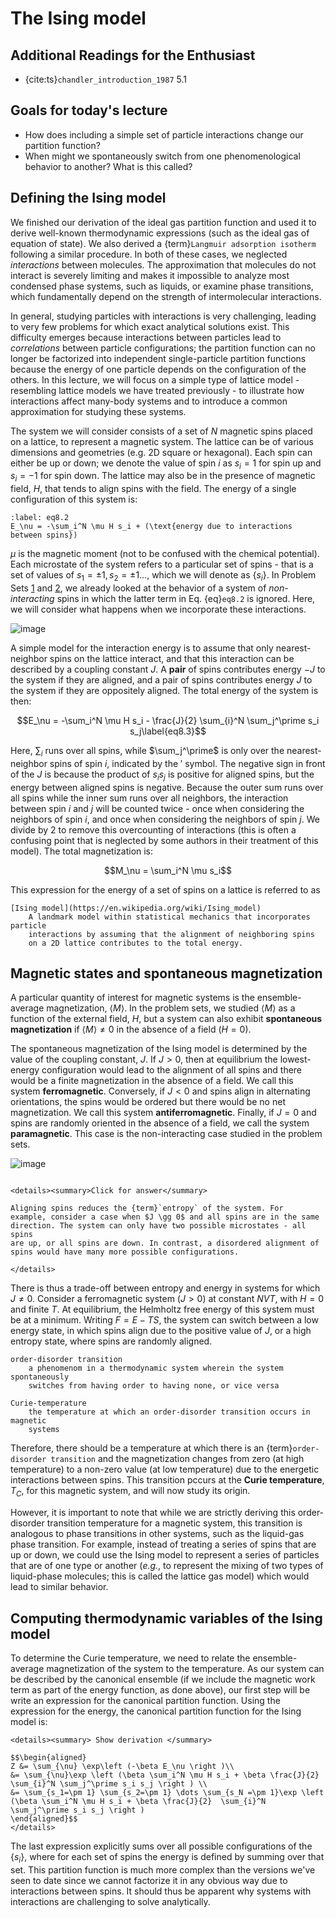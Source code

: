 # The Ising model

## Additional Readings for the Enthusiast

-   {cite:ts}`chandler_introduction_1987` 5.1

## Goals for today's lecture
- How does including a simple set of particle interactions change our partition function?
- When might we spontaneously switch from one phenomenological behavior to another? What is this called?

## Defining the Ising model

We finished our derivation of the ideal gas
partition function and used it to derive well-known thermodynamic
expressions (such as the ideal gas of equation of state). We also
derived a {term}`Langmuir adsorption isotherm` following a similar procedure. In
both of these cases, we neglected *interactions* between molecules. The
approximation that molecules do not interact is severely limiting and
makes it impossible to analyze most condensed phase systems, such as
liquids, or examine phase transitions, which fundamentally depend on the
strength of intermolecular interactions.

In general, studying particles
with interactions is very challenging, leading to very few problems for
which exact analytical solutions exist. This difficulty emerges because
interactions between particles lead to *correlations* between particle
configurations; the partition function can no longer be factorized into
independent single-particle partition functions because the energy of
one particle depends on the configuration of the others. In this
lecture, we will focus on a simple type of lattice model - resembling
lattice models we have treated previously - to illustrate how
interactions affect many-body systems and to introduce a common
approximation for studying these systems.

The system we will consider consists of a set of $N$ magnetic spins
placed on a lattice, to represent a magnetic system. The lattice can be
of various dimensions and geometries (e.g. 2D square or hexagonal). Each
spin can either be up or down; we denote the value of spin $i$ as
$s_i = 1$ for spin up and $s_i = -1$ for spin down. The lattice may also
be in the presence of magnetic field, $H$, that tends to align spins
with the field. The energy of a single configuration of this system is:

```{math}
:label: eq8.2
E_\nu = -\sum_i^N \mu H s_i + (\text{energy due to interactions between spins})
```

$\mu$ is the magnetic moment (not to be confused with the chemical
potential). Each microstate of the system refers to a particular set of
spins - that is a set of values of $s_1=\pm 1, s_2=\pm 1\dots$, which we
will denote as $\{s_i\}$. In Problem Sets [1](../../problems/ps_1/problem_set_1.md) and [2](../../problems/ps_2/problem_set_2.md), we already looked at
the behavior of a system of *non-interacting* spins in which the latter
term in Eq. {eq}`eq8.2` is ignored. Here, we will consider what happens when we incorporate
these interactions.

![image](figs/fig_8_1-01.png)

A simple model for the interaction energy is to assume that only
nearest-neighbor spins on the lattice interact, and that this
interaction can be described by a coupling constant $J$. A **pair** of
spins contributes energy $-J$ to the system if they are aligned, and a
pair of spins contributes energy $J$ to the system if they are
oppositely aligned. The total energy of the system is then:

$$E_\nu = -\sum_i^N \mu H s_i - \frac{J}{2} \sum_{i}^N \sum_j^\prime s_i s_j\label{eq8.3}$$

Here, $\sum_i$ runs over all spins, while $\sum_j^\prime$ is only over
the nearest-neighbor spins of spin $i$, indicated by the $\prime$
symbol. The negative sign in front of the $J$ is because the product of
$s_i s_j$ is positive for aligned spins, but the energy between aligned
spins is negative. Because the outer sum runs over all spins while the
inner sum runs over all neighbors, the interaction between spin $i$ and
$j$ will be counted twice - once when considering the neighbors of spin
$i$, and once when considering the neighbors of spin $j$. We divide by 2
to remove this overcounting of interactions (this is often a confusing
point that is neglected by some authors in their treatment of this
model). The total magnetization is:

$$M_\nu  = \sum_i^N \mu s_i$$

This expression for the energy of a set of spins on a lattice is
referred to as

```{glossary}
[Ising model](https://en.wikipedia.org/wiki/Ising_model)
    A landmark model within statistical mechanics that incorporates particle
    interactions by assuming that the alignment of neighboring spins
    on a 2D lattice contributes to the total energy.
```

## Magnetic states and spontaneous magnetization
A particular quantity of interest
for magnetic systems is the ensemble-average magnetization,
$\langle M \rangle$. In the problem sets, we studied $\langle M \rangle$
as a function of the external field, $H$, but a system can also exhibit
**spontaneous magnetization** if $\langle M \rangle \ne 0$ in the
absence of a field ($H = 0$).

The spontaneous magnetization of the Ising
model is determined by the value of the coupling constant, $J$. If
$J > 0$, then at equilibrium the lowest-energy configuration would lead
to the alignment of all spins and there would be a finite magnetization
in the absence of a field. We call this system **ferromagnetic**.
Conversely, if $J < 0$ and spins align in alternating orientations, the
spins would be ordered but there would be no net magnetization. We call
this system **antiferromagnetic**. Finally, if $J=0$ and spins are
randomly oriented in the absence of a field, we call the system
**paramagnetic**. This case is the non-interacting case studied in the
problem sets.

![image](figs/fig_8_2-01.png)


```{admonition} Does aligning the spins increase or decrease the entropy of the system?

<details><summary>Click for answer</summary>

Aligning spins reduces the {term}`entropy` of the system. For
example, consider a case when $J \gg 0$ and all spins are in the same
direction. The system can only have two possible microstates - all spins
are up, or all spins are down. In contrast, a disordered alignment of
spins would have many more possible configurations.

</details>
```

There is thus a trade-off between entropy and energy in systems for which $J\ne 0$.
Consider a ferromagnetic system ($J>0$) at constant $NVT$, with $H=0$
and finite $T$. At equilibrium, the Helmholtz free energy of this system
must be at a minimum. Writing $F=E-TS$, the system can switch between a
low energy state, in which spins align due to the positive value of $J$,
or a high entropy state, where spins are randomly aligned.

```{glossary}
order-disorder transition
    a phenomenom in a thermodynamic system wherein the system spontaneously
    switches from having order to having none, or vice versa

Curie-temperature
    the temperature at which an order-disorder transition occurs in magnetic
    systems
```

Therefore,
there should be a temperature at which there is an {term}`order-disorder
transition` and the magnetization changes from zero (at high
temperature) to a non-zero value (at low temperature) due to the
energetic interactions between spins. This transition pccurs at the **Curie temperature**, $T_C$,
for this magnetic system, and will now study its origin.

However, it is
important to note that while we are strictly deriving this
order-disorder transition temperature for a magnetic system, this
transition is analogous to phase transitions in other systems, such as
the liquid-gas phase transition. For example, instead of treating a
series of spins that are up or down, we could use the Ising model to
represent a series of particles that are of one type or another (*e.g.*,
to represent the mixing of two types of liquid-phase molecules; this is
called the lattice gas model) which would lead to similar behavior.

## Computing thermodynamic variables of the Ising model

To determine the Curie temperature, we need to relate the
ensemble-average magnetization of the system to the temperature. As our
system can be described by the canonical ensemble (if we include the
magnetic work term as part of the energy function, as done above), our
first step will be write an expression for the canonical partition
function. Using the expression for the energy, the canonical partition
function for the Ising model is:

```{admonition} $ Z = \sum_{s_1=\pm 1} \sum_{s_2=\pm 1} \dots \sum_{s_N =\pm 1}\exp \left (\beta \sum_i^N \mu H s_i + \beta \frac{J}{2}  \sum_{i}^N \sum_j^\prime s_i s_j \right )$
<details><summary> Show derivation </summary>

$$\begin{aligned}
Z &= \sum_{\nu} \exp\left (-\beta E_\nu \right )\\
&= \sum_{\nu}\exp \left (\beta \sum_i^N \mu H s_i + \beta \frac{J}{2}  \sum_{i}^N \sum_j^\prime s_i s_j \right ) \\
&= \sum_{s_1=\pm 1} \sum_{s_2=\pm 1} \dots \sum_{s_N =\pm 1}\exp \left (\beta \sum_i^N \mu H s_i + \beta \frac{J}{2}  \sum_{i}^N \sum_j^\prime s_i s_j \right )
\end{aligned}$$
</details>
```

The last expression explicitly sums over all possible configurations of
the $\{s_i\}$, where for each set of spins the energy is defined by
summing over that set. This partition function is much more complex than
the versions we've seen to date since we cannot factorize it in any
obvious way due to interactions between spins. It should thus be
apparent why systems with interactions are challenging to solve
analytically.


